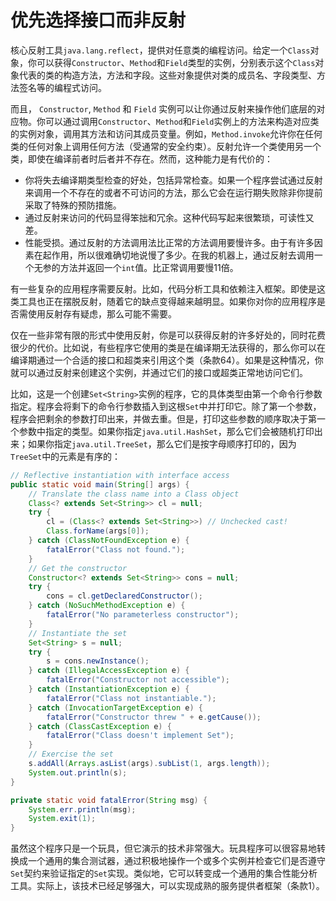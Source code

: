 # 优先选择接口而非反射

核心反射工具`java.lang.reflect`，提供对任意类的编程访问。给定一个`Class`对象，你可以获得`Constructor`、`Method`和`Field`类型的实例，分别表示这个`Class`对象代表的类的构造方法，方法和字段。这些对象提供对类的成员名、字段类型、方法签名等的编程式访问。

而且， `Constructor`,  `Method` 和 `Field` 实例可以让你通过反射来操作他们底层的对应物。你可以通过调用`Constructor`、`Method`和`Field`实例上的方法来构造对应类的实例对象，调用其方法和访问其成员变量。例如，`Method.invoke`允许你在任何类的任何对象上调用任何方法（受通常的安全约束）。反射允许一个类使用另一个类，即使在编译前者时后者并不存在。然而，这种能力是有代价的：

* 你将失去编译期类型检查的好处，包括异常检查。如果一个程序尝试通过反射来调用一个不存在的或者不可访问的方法，那么它会在运行期失败除非你提前采取了特殊的预防措施。
* 通过反射来访问的代码显得笨拙和冗余。这种代码写起来很繁琐，可读性又差。
* 性能受损。通过反射的方法调用法比正常的方法调用要慢许多。由于有许多因素在起作用，所以很难确切地说慢了多少。在我的机器上，通过反射去调用一个无参的方法并返回一个`int`值。比正常调用要慢11倍。

有一些复杂的应用程序需要反射。比如，代码分析工具和依赖注入框架。即使是这类工具也正在摆脱反射，随着它的缺点变得越来越明显。如果你对你的应用程序是否需使用反射存有疑虑，那么可能不需要。

仅在一些非常有限的形式中使用反射，你是可以获得反射的许多好处的，同时花费很少的代价。比如说，有些程序它使用的类是在编译期无法获得的，那么你可以在编译期通过一个合适的接口和超类来引用这个类（条款64）。如果是这种情况，你就可以通过反射来创建这个实例，并通过它们的接口或超类正常地访问它们。

比如，这是一个创建`Set<String>`实例的程序，它的具体类型由第一个命令行参数指定。程序会将剩下的命令行参数插入到这根`Set`中并打印它。除了第一个参数，程序会把剩余的参数打印出来，并做去重。但是，打印这些参数的顺序取决于第一个参数中指定的类型。如果你指定`java.util.HashSet`，那么它们会被随机打印出来；如果你指定`java.util.TreeSet`，那么它们是按字母顺序打印的，因为`TreeSet`中的元素是有序的：

```java
// Reflective instantiation with interface access
public static void main(String[] args) {
    // Translate the class name into a Class object
    Class<? extends Set<String>> cl = null;
    try {
        cl = (Class<? extends Set<String>>) // Unchecked cast!
        Class.forName(args[0]);
    } catch (ClassNotFoundException e) {
        fatalError("Class not found.");
    }
    // Get the constructor
    Constructor<? extends Set<String>> cons = null;
    try {
        cons = cl.getDeclaredConstructor();
    } catch (NoSuchMethodException e) {
        fatalError("No parameterless constructor");
    }
    // Instantiate the set
    Set<String> s = null;
    try {
        s = cons.newInstance();
    } catch (IllegalAccessException e) {
        fatalError("Constructor not accessible");
    } catch (InstantiationException e) {
        fatalError("Class not instantiable.");
    } catch (InvocationTargetException e) {
        fatalError("Constructor threw " + e.getCause());
    } catch (ClassCastException e) {
        fatalError("Class doesn't implement Set");
    }
    // Exercise the set
    s.addAll(Arrays.asList(args).subList(1, args.length));
    System.out.println(s);
}

private static void fatalError(String msg) {
    System.err.println(msg);
    System.exit(1);
}
```

虽然这个程序只是一个玩具，但它演示的技术非常强大。玩具程序可以很容易地转换成一个通用的集合测试器，通过积极地操作一个或多个实例并检查它们是否遵守`Set`契约来验证指定的`Set`实现。类似地，它可以转变成一个通用的集合性能分析工具。实际上，该技术已经足够强大，可以实现成熟的服务提供者框架（条款1）。

